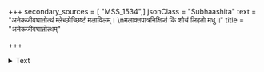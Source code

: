 +++
secondary_sources = [ "MSS_1534",]
jsonClass = "Subhaashita"
text = "अनेकजीवघातोत्थं म्लेच्छोच्छिष्टं मलाविलम्।  \nमलाक्तपात्रनिक्षिप्तं किं शौचं लिहतो मधु॥"
title = "अनेकजीवघातोत्थम्"

+++

<details><summary>Text</summary>

अनेकजीवघातोत्थं म्लेच्छोच्छिष्टं मलाविलम्।  
मलाक्तपात्रनिक्षिप्तं किं शौचं लिहतो मधु॥
</details>
